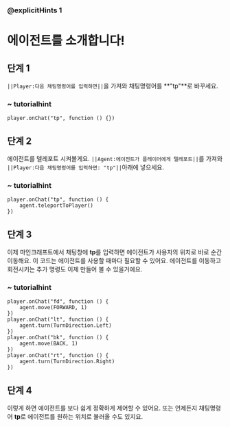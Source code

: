 ### @explicitHints 1
# 에이전트를 소개합니다!

## 단계 1
``||Player:다음 채팅명령어를 입력하면||``을 가져와 채팅명령어를 **"tp"**로 바꾸세요.



### ~ tutorialhint
```blocks
player.onChat("tp", function () {})
```

## 단계 2
에이전트를 텔레포트 시켜볼게요. ``||Agent:에이전트가 플레이어에게 텔레포트||``를 가져와 ``||Player:다음 채팅명령어를 입력하면: "tp"||``아래에 넣으세요.


### ~ tutorialhint
```blocks
player.onChat("tp", function () {
    agent.teleportToPlayer()
})
```

## 단계 3
이제 마인크래프트에서 채팅창에 **tp**를 입력하면 에이전트가 사용자의 위치로 바로 순간이동해요. 이 코드는 에이전트를 사용할 때마다 필요할 수 있어요. 에이전트를 이동하고 회전시키는 추가 명령도 이제 만들어 볼 수 있을거에요.



### ~ tutorialhint
```blocks 
player.onChat("fd", function () {
    agent.move(FORWARD, 1)
})
player.onChat("lt", function () {
    agent.turn(TurnDirection.Left)
})
player.onChat("bk", function () {
    agent.move(BACK, 1)
})
player.onChat("rt", function () {
    agent.turn(TurnDirection.Right)
})
```

## 단계 4
이렇게 하면 에이전트를 보다 쉽게 정확하게 제어할 수 있어요. 또는 언제든지 채팅명령어 **tp**로 에이전트를 원하는 위치로 불러올 수도 있지요.

